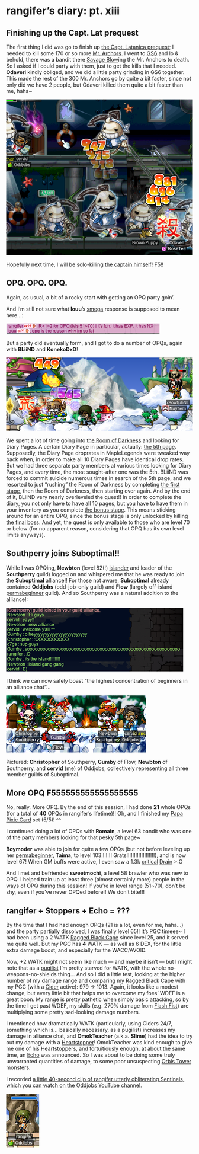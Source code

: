 # rangifer’s diary: pt. xiii

## Finishing up the Capt. Lat prequest

The first thing I did was go to finish up [the Capt. Latanica prequest](https://bbb.hidden-street.net/quest/singapore/the-secret-of-ghostship); I needed to kill some 170 or so more [Mr. Archors](https://maplelegends.com/lib/monster?id=9420512). I went to [GS6](https://maplelegends.com/lib/map?id=541010050) and lo & behold, there was a bandit there [Savage Blow](https://maplelegends.com/lib/skill?id=4201005)ing the Mr. Anchors to death. So I asked if I could party with them, just to get the kills that I needed. **Odaveri** kindly obliged, and we did a little party grinding in GS6 together. This made the rest of the 300 Mr. Anchors go by quite a bit faster, since not only did we have 2 people, but Odaveri killed them quite a bit faster than me, haha~

![cervid and Odaveri farm Mr. Anchors](cervid-and-odaveri-farm-mr.-anchors.png "cervid and Odaveri farm Mr. Anchors")

Hopefully next time, I will be solo-killing [the captain himself](https://maplelegends.com/lib/monster?id=9420513)! F5!!

## OPQ. OPQ. OPQ.

Again, as usual, a bit of a rocky start with getting an OPQ party goin’.

And I’m still not sure what **louu**’s [smega](https://maplelegends.com/lib/cash?id=5072000) response is supposed to mean here…:

![OPQ smegaing](opq-smegaing.png "OPQ smegaing")

But a party did eventually form, and I got to do a number of OPQs, again with **BLiiND** and **KonekoDxD**!

![OPQing with BLiiND and KonekoDxD](opqing-with-bliind-and-koneko.png "OPQing with BLiiND and KonekoDxD")

We spent a lot of time going into [the Room of Darkness](https://maplelegends.com/lib/map?id=920011000) and looking for Diary Pages. A certain Diary Page in particular, actually: [the 5th page](https://maplelegends.com/lib/etc?id=4001068). Supposedly, the Diary Page droprates in MapleLegends were tweaked way back when, in order to make all 10 Diary Pages have identical drop rates. But we had three separate party members at various times looking for Diary Pages, and every time, the most sought-after one was the 5th. BLiiND was forced to commit suicide numerous times in search of the 5th page, and we resorted to just “rushing” the Room of Darkness by completing [the first stage](https://maplelegends.com/lib/map?id=920010000), then the Room of Darkness, then starting over again. And by the end of it, BLiiND very nearly overleveled the quest!! In order to complete the diary, you not only have to have all 10 pages, but you have to have them in your inventory as you complete [the bonus stage](https://maplelegends.com/lib/map?id=920011100). This means sticking around for an entire OPQ, since the bonus stage is only unlocked by killing [the final boss](https://maplelegends.com/lib/monster?id=9300039). And yet, the quest is only available to those who are level 70 or below (for no apparent reason, considering that OPQ has its own level limits anyways).

## Southperry joins Suboptimal!!

While I was OPQing, **Newbton** (level 82(!) [islander](https://oddjobs.codeberg.page/odd-jobs.html#islander) and leader of the **Southperry** guild) logged on and whispered me that he was ready to join the **Suboptimal** alliance!! For those not aware, **Suboptimal** already contained **Oddjobs** (odd-job-only guild) and **Flow** (largely off-island [permabeginner](https://oddjobs.codeberg.page/odd-jobs.html#permabeginner) guild). And so Southperry was a natural addition to the alliance!:

![Southperry joins Suboptimal](southperry-joins-suboptimal.png "Southperry joins Suboptimal")

I think we can now safely boast “the highest concentration of beginners in an alliance chat”…

![Meeting of members of the newly tripartite Suboptimal alliance](new-suboptimal-meeting.png "Meeting of members of the newly tripartite Suboptimal alliance")

Pictured: **Christopher** of Southperry, **Gumby** of Flow, **Newbton** of Southperry, and **cervid** (me) of Oddjobs, collectively representing all three member guilds of Suboptimal.

## More OPQ F555555555555555555

No, really. More OPQ. By the end of this session, I had done **21** whole OPQs (for a total of **40** OPQs in rangifer’s lifetime)!! Oh, and I finished my [Papa Pixie Card](https://maplelegends.com/lib/use?id=2388012) set (5/5)! ^^

I continued doing a lot of OPQs with **Romain**, a level 63 bandit who was one of the party members looking for that pesky 5th page~

**Boymoder** was able to join for quite a few OPQs (but not before leveling up her [permabeginner](https://oddjobs.codeberg.page/odd-jobs.html#permabeginner), **Taima**, to level 103!!!!!!! Grats!!!!!!!!!!!!!!!!!!!), and is now level 67! When GM buffs were active, I even saw a 1.3k [critical](https://maplelegends.com/lib/skill?id=4100001) [Drain](https://maplelegends.com/lib/skill?id=4101005) >:O

And I met and befriended **sweetmochi**, a level 58 brawler who was new to OPQ. I helped train up at least three (almost certainly more) people in the ways of OPQ during this session! If you’re in level range (51~70), don’t be shy, even if you’ve never OPQed before!! We don’t bite!!!

## rangifer + Stoppers + Echo = ???

By the time that I had had enough OPQs (21 is a lot, even for me, haha…) and the party partially dissolved, I was finally level 65!! It’s [PGC](https://maplelegends.com/lib/equip?id=01102084) timeee~ I had been using a 2 WATK [Ragged Black Cape](https://maplelegends.com/lib/equip?id=01102082) since level 25, and it served me quite well. But my PGC has **4** WATK — as well as 6 DEX, for the little extra damage boost, and especially for the WACC/AVOID.

Now, +2 WATK might not seem like much — and maybe it isn’t — but I might note that as a [pugilist](https://oddjobs.codeberg.page/odd-jobs.html#pugilist) I’m pretty starved for WATK, with the whole no-weapons-no-shields thing… And so I did a little test, looking at the higher number of my damage range and comparing my Ragged Black Cape with my PGC (with a [Cider](https://maplelegends.com/lib/use?id=2022002) active): 979 → 1013. Again, it looks like a modest change, but every little bit that helps me to overcome my foes’ WDEF is a great boon. My range is pretty pathetic when simply basic attacking, so by the time I get past WDEF, my skills (e.g. 270% damage from [Flash Fist](https://maplelegends.com/lib/skill?id=5001001)) are multiplying some pretty sad-looking damage numbers.

I mentioned how dramatically WATK (particularly, using Ciders 24/7, something which is… basically necessary, as a pugilist) increases my damage in alliance chat, and **OmokTeacher** (a.k.a. **Slime**) had the idea to try out my damage with a [Heartstopper](https://maplelegends.com/lib/use?id=2022245)! OmokTeacher was kind enough to give me one of his Heartstoppers, and fortuitiously enough, at about the same time, an [Echo](https://maplelegends.com/lib/skill?id=0001005) was announced. So I was about to be doing some truly unwarranted quantities of damage, to some poor unsuspecting [Orbis Tower](https://maplelegends.com/lib/map?id=200080500) monsters.

I recorded [a little 40-second clip of rangifer utterly obliterating Sentinels, which you can watch on the Oddjobs YouTube channel](https://www.youtube.com/watch?v=KPGP7bNfeBI).

![Chargin’ up](chargin-up.png "Chargin’ up")
